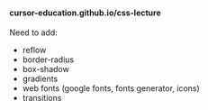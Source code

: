 #### cursor-education.github.io/css-lecture

Need to add:
- reflow
- border-radius
- box-shadow
- gradients
- web fonts (google fonts, fonts generator, icons)
- transitions
